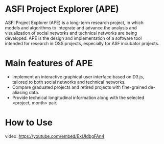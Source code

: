# ASFI Project Explorer (APE)

ASFI Project Explorer (APE) is a long-term research project, in which models and algorithms to integrate and advance the analysis and visualization of social networks and technical networks are being developed. APE is the design and implementation of a software tool intended for research in OSS projects, especially for ASF incubator projects.

# Main features of APE

* Implement an interactive graphical user interface based on D3.js, tailored to both social networks and technical networks.
* Compare graduated projects and retired projects with fine-grained de-aliasing data.
* Provide technical longitudinal information along with the selected <project, month> pair.


# How to Use
video: https://youtube.com/embed/ExUIdbgFAn4
